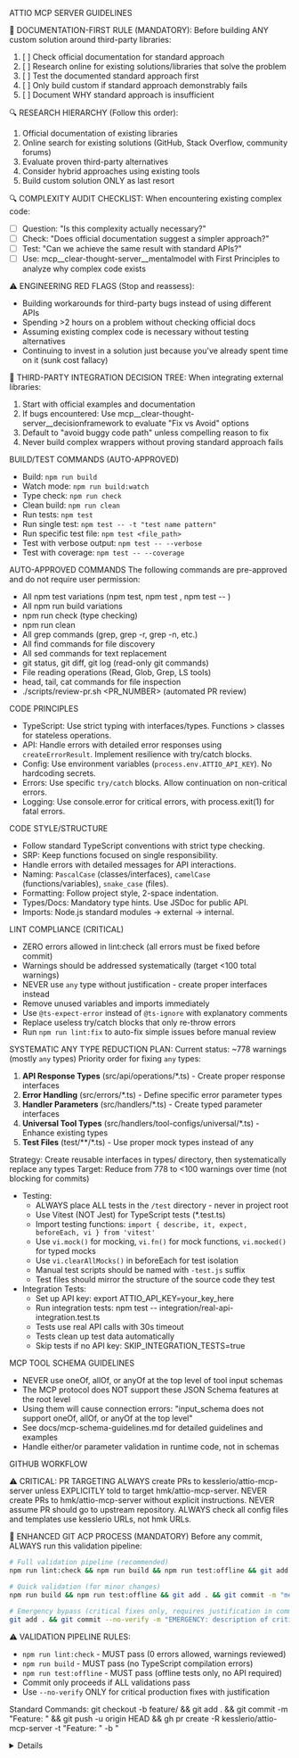 ATTIO MCP SERVER GUIDELINES

🚨 DOCUMENTATION-FIRST RULE (MANDATORY):
Before building ANY custom solution around third-party libraries:
1. [ ] Check official documentation for standard approach
2. [ ] Research online for existing solutions/libraries that solve the problem
3. [ ] Test the documented standard approach first
4. [ ] Only build custom if standard approach demonstrably fails
5. [ ] Document WHY standard approach is insufficient

🔍 RESEARCH HIERARCHY (Follow this order):
1. Official documentation of existing libraries
2. Online search for existing solutions (GitHub, Stack Overflow, community forums)
3. Evaluate proven third-party alternatives
4. Consider hybrid approaches using existing tools
5. Build custom solution ONLY as last resort

🔍 COMPLEXITY AUDIT CHECKLIST:
When encountering existing complex code:
- [ ] Question: "Is this complexity actually necessary?"
- [ ] Check: "Does official documentation suggest a simpler approach?"
- [ ] Test: "Can we achieve the same result with standard APIs?"
- [ ] Use: mcp__clear-thought-server__mentalmodel with First Principles to analyze why complex code exists

⚠️  ENGINEERING RED FLAGS (Stop and reassess):
- Building workarounds for third-party bugs instead of using different APIs
- Spending >2 hours on a problem without checking official docs
- Assuming existing complex code is necessary without testing alternatives
- Continuing to invest in a solution just because you've already spent time on it (sunk cost fallacy)

🎯 THIRD-PARTY INTEGRATION DECISION TREE:
When integrating external libraries:
1. Start with official examples and documentation
2. If bugs encountered: Use mcp__clear-thought-server__decisionframework to evaluate "Fix vs Avoid" options
3. Default to "avoid buggy code path" unless compelling reason to fix
4. Never build complex wrappers without proving standard approach fails

BUILD/TEST COMMANDS (AUTO-APPROVED)
- Build: `npm run build`
- Watch mode: `npm run build:watch`
- Type check: `npm run check`
- Clean build: `npm run clean`
- Run tests: `npm test`
- Run single test: `npm test -- -t "test name pattern"`
- Run specific test file: `npm test <file_path>`
- Test with verbose output: `npm test -- --verbose`
- Test with coverage: `npm test -- --coverage`

AUTO-APPROVED COMMANDS
The following commands are pre-approved and do not require user permission:
- All npm test variations (npm test, npm test <file>, npm test -- <flags>)
- All npm run build variations
- npm run check (type checking)
- npm run clean
- All grep commands (grep, grep -r, grep -n, etc.)
- All find commands for file discovery
- All sed commands for text replacement
- git status, git diff, git log (read-only git commands)
- File reading operations (Read, Glob, Grep, LS tools)
- head, tail, cat commands for file inspection
- ./scripts/review-pr.sh <PR_NUMBER> (automated PR review)

CODE PRINCIPLES
- TypeScript: Use strict typing with interfaces/types. Functions > classes for stateless operations.
- API: Handle errors with detailed error responses using `createErrorResult`. Implement resilience with try/catch blocks.
- Config: Use environment variables (`process.env.ATTIO_API_KEY`). No hardcoding secrets.
- Errors: Use specific `try/catch` blocks. Allow continuation on non-critical errors.
- Logging: Use console.error for critical errors, with process.exit(1) for fatal errors.

CODE STYLE/STRUCTURE
- Follow standard TypeScript conventions with strict type checking.
- SRP: Keep functions focused on single responsibility.
- Handle errors with detailed messages for API interactions.
- Naming: `PascalCase` (classes/interfaces), `camelCase` (functions/variables), `snake_case` (files).
- Formatting: Follow project style, 2-space indentation.
- Types/Docs: Mandatory type hints. Use JSDoc for public API.
- Imports: Node.js standard modules -> external -> internal.

LINT COMPLIANCE (CRITICAL)
- ZERO errors allowed in lint:check (all errors must be fixed before commit)
- Warnings should be addressed systematically (target <100 total warnings)
- NEVER use `any` type without justification - create proper interfaces instead
- Remove unused variables and imports immediately
- Use `@ts-expect-error` instead of `@ts-ignore` with explanatory comments
- Replace useless try/catch blocks that only re-throw errors
- Run `npm run lint:fix` to auto-fix simple issues before manual review

SYSTEMATIC ANY TYPE REDUCTION PLAN:
Current status: ~778 warnings (mostly `any` types)
Priority order for fixing `any` types:
1. **API Response Types** (src/api/operations/*.ts) - Create proper response interfaces
2. **Error Handling** (src/errors/*.ts) - Define specific error parameter types  
3. **Handler Parameters** (src/handlers/*.ts) - Create typed parameter interfaces
4. **Universal Tool Types** (src/handlers/tool-configs/universal/*.ts) - Enhance existing types
5. **Test Files** (test/**/*.ts) - Use proper mock types instead of any

Strategy: Create reusable interfaces in types/ directory, then systematically replace any types
Target: Reduce from 778 to <100 warnings over time (not blocking for commits)
- Testing:
  * ALWAYS place ALL tests in the `/test` directory - never in project root
  * Use Vitest (NOT Jest) for TypeScript tests (*.test.ts)
  * Import testing functions: `import { describe, it, expect, beforeEach, vi } from 'vitest'`
  * Use `vi.mock()` for mocking, `vi.fn()` for mock functions, `vi.mocked()` for typed mocks
  * Use `vi.clearAllMocks()` in beforeEach for test isolation
  * Manual test scripts should be named with `-test.js` suffix
  * Test files should mirror the structure of the source code they test
- Integration Tests:
  * Set up API key: export ATTIO_API_KEY=your_key_here
  * Run integration tests: npm test -- integration/real-api-integration.test.ts
  * Tests use real API calls with 30s timeout
  * Tests clean up test data automatically
  * Skip tests if no API key: SKIP_INTEGRATION_TESTS=true

MCP TOOL SCHEMA GUIDELINES
- NEVER use oneOf, allOf, or anyOf at the top level of tool input schemas
- The MCP protocol does NOT support these JSON Schema features at the root level
- Using them will cause connection errors: "input_schema does not support oneOf, allOf, or anyOf at the top level"
- See docs/mcp-schema-guidelines.md for detailed guidelines and examples
- Handle either/or parameter validation in runtime code, not in schemas

GITHUB WORKFLOW

⚠️ CRITICAL: PR TARGETING
ALWAYS create PRs to kesslerio/attio-mcp-server unless EXPLICITLY told to target hmk/attio-mcp-server.
NEVER create PRs to hmk/attio-mcp-server without explicit instructions.
NEVER assume PR should go to upstream repository.
ALWAYS check all config files and templates use kesslerio URLs, not hmk URLs.

🚨 ENHANCED GIT ACP PROCESS (MANDATORY)
Before any commit, ALWAYS run this validation pipeline:
```bash
# Full validation pipeline (recommended)
npm run lint:check && npm run build && npm run test:offline && git add . && git commit -m "message" && git push

# Quick validation (for minor changes)  
npm run build && npm run test:offline && git add . && git commit -m "message" && git push

# Emergency bypass (critical fixes only, requires justification in commit message)
git add . && git commit --no-verify -m "EMERGENCY: description of critical issue" && git push
```

⚠️ VALIDATION PIPELINE RULES:
- `npm run lint:check` - MUST pass (0 errors allowed, warnings reviewed)
- `npm run build` - MUST pass (no TypeScript compilation errors)  
- `npm run test:offline` - MUST pass (offline tests only, no API required)
- Commit only proceeds if ALL validations pass
- Use `--no-verify` ONLY for critical production fixes with justification

Standard Commands:
git checkout -b feature/<name> && git add . && git commit -m "Feature: <desc>" && git push -u origin HEAD && gh pr create -R kesslerio/attio-mcp-server -t "Feature: <desc>" -b "<details>"
git fetch upstream && git checkout main && git merge upstream/main && git push origin main

Best Practices for Clean PRs
1. Focus on a single feature or fix per PR
2. Keep PRs small and focused
3. Use meaningful commit messages (Format: `Feature:`, `Fix:`, `Docs:`, `Refactor:`, etc.)
4. Only include relevant files
5. Test thoroughly before submitting
6. Update documentation
7. For refactoring work, follow guidelines in @docs/refactoring-guidelines.md

Troubleshooting:
git rm --cached <path> && git commit --amend && git push -f origin <branch>
git fetch upstream && git rebase upstream/main && git push -f origin <branch>

RELEASE PROCESS (AUTO-APPROVED)

Automated Release Workflow:
1. Use scripts/release.sh for automated releases:
   ./scripts/release.sh
   - Validates clean branch state
   - Prompts for version bump (major.minor.patch)
   - Updates package.json version
   - Builds and tests project
   - Updates CHANGELOG.md with release notes
   - Creates git tag and GitHub release
   - Publishes to npm registry

2. Manual Release Commands:
   npm version patch|minor|major     # Bump version
   npm run build && npm test         # Validate
   git add . && git commit -m "Release: vX.X.X"
   git tag vX.X.X && git push origin vX.X.X
   gh release create vX.X.X --notes "Release notes"
   npm publish                       # Publish to npm

3. CHANGELOG.md Management:
   - Follow Keep a Changelog format (https://keepachangelog.com/)
   - Update [Unreleased] section during development
   - Move to versioned section during release
   - Include: Added, Changed, Deprecated, Removed, Fixed, Security sections

ISSUE MANAGEMENT (ENHANCED WITH CLEAR THOUGHT)

⚠️ CRITICAL WORKFLOW: Issue Work Checklist
BEFORE starting ANY GitHub issue work, ALWAYS follow this checklist:
1. [ ] Check current branch: `git branch --show-current`
2. [ ] If not on main or appropriate feature branch, checkout main: `git checkout main`
3. [ ] Pull latest changes: `git pull origin main`
4. [ ] Create issue branch: `git checkout -b feature/issue-{number}-{description}`
5. [ ] Verify clean state: `git status` (should show "nothing to commit, working tree clean")
6. [ ] Begin work implementation
7. [ ] Commit with issue reference: `git commit -m "Type: Description #issue-number"`
8. [ ] Push branch: `git push -u origin HEAD`
9. [ ] Create PR: `gh pr create -R kesslerio/attio-mcp-server`

1. Issue Creation
- Create issues before starting work.
- Use descriptive titles: type: Description (clear, concise).
- Search first: `gh issue list --repo kesslerio/attio-mcp-server --search "keyword"`.
- Create Command: `gh issue create --title "type: Description" --body "Detailed description or use --body-file /path/to/template.md" --label "P2,type:bug,area:core"` (Verify labels with `gh label list --repo kesslerio/attio-mcp-server`).
- Problem Analysis: Use Clear Thought tools like `mcp_clear-thought_mentalmodel` (e.g., First Principles) or `mcp_mcp-sequentialthinking-tools_sequentialthinking_tools` for complex issues.
- Refactoring: Follow template in @docs/refactoring-guidelines.md.

Required Labels:
- Priority: P0(Critical), P1(High), P2(Medium), P3(Low), P4/P5(Trivial)
- Type: bug, feature, enhancement, documentation, test
- Status (Required): status:blocked, status:in-progress, status:ready, status:review, status:needs-info, status:untriaged
- Area: area:core, area:api, area:build, area:dist, area:documentation, area:testing, area:performance, area:refactor, area:api:people, area:api:lists, area:api:notes, area:api:objects, area:api:records, area:api:tasks, area:extension, area:integration, area:security, area:rate-limiting, area:error-handling, area:logging

2. Branch Strategy
- NEVER work directly on main (except critical hotfixes).
- ALWAYS create a new branch before starting ANY work on GitHub issues.
- MANDATORY: Check current branch with `git branch --show-current` BEFORE starting work.
- If not on a clean feature branch, IMMEDIATELY create one: `git checkout -b feature/issue-{issue-number}-{short-description}` or `git checkout -b fix/issue-{issue-number}-{short-description}`.
- Branch naming convention: `feature/issue-319-test-cleanup`, `fix/issue-123-domain-utils`, `docs/issue-456-api-guide`.
- NEVER continue work on unrelated branches unless explicitly approved.
- Use Clear Thought tools for planning (e.g., `mcp__clear-thought-server__mentalmodel` for analysis, `mcp__clear-thought-server__decisionframework` for architectural choices).

3. Commit Message Format
- Prefixes: Feature:, Fix:, Docs:, Refactor:, Test:, Chore:
- Include issue references: #123. [HOTFIX] for hotfixes.

4. Pull Requests
- Get approval before pushing to upstream.
- Reference issues: Closes #XX or Relates to #XX.
- Include testing details. Wait for review. Use squash merging.

5. Issue Closure Requirements
- Verify acceptance criteria.
- Add implementation comment (details, lessons, challenges, future considerations).
- Verification statement: "✅ VERIFICATION: All GitHub documentation requirements completed."

DOCUMENTATION SEARCH WORKFLOW (ALWAYS FOLLOW THIS ORDER)

⚠️ CRITICAL: Documentation Search Priority
NEVER use web search as the first option. ALWAYS follow this sequence:

1. **PRIMARY: Check Existing Crawled Documentation**
   - FIRST: Use `mcp_crawl4ai-rag_perform_rag_query(query="search terms", match_count=5)` to search ALL indexed sources
   - Check available sources: `mcp_crawl4ai-rag_get_available_sources()`
   - Try domain-specific searches: `mcp_crawl4ai-rag_perform_rag_query(query="search terms", source="docs.attio.com", match_count=5)`
   - Examples:
     * `mcp_crawl4ai-rag_perform_rag_query(query="bearer token authentication", source="docs.attio.com")`
     * `mcp_crawl4ai-rag_perform_rag_query(query="MCP protocol schema validation", source="modelcontextprotocol.io")`
     * `mcp_crawl4ai-rag_perform_rag_query(query="webhook configuration", match_count=8)`

2. **SECONDARY: Crawl Additional Documentation (If Needed)**
   - If existing docs don't contain the information, crawl new sources:
   - Single page: `mcp_crawl4ai-rag_crawl_single_page(url="https://specific-doc-page.com")`
   - Smart crawling: `mcp_crawl4ai-rag_smart_crawl_url(url="https://docs.example.com", max_depth=2, max_concurrent=5)`
   - Target relevant documentation sites, GitHub repos, or API references
   - After crawling, retry the search: `mcp_crawl4ai-rag_perform_rag_query(query="same search terms")`

3. **TERTIARY: Web Search (Last Resort)**
   - Only use web search tools if crawled documentation is insufficient
   - Use for real-time information, recent updates, or community discussions
   - Consider crawling any valuable sources found via web search for future use

**Currently Indexed Sources:**
- docs.cognee.ai, docs.falkordb.com, modelcontextprotocol.io, github.com (MCP SDKs), yourls.org, docs.attio.com
- Verify current sources: `mcp_crawl4ai-rag_get_available_sources()`

**Examples of Crawl Targets When Extending Documentation:**
- API documentation: `https://docs.attio.com/api/`, `https://docs.github.com/en/rest`
- Framework docs: `https://vitest.dev/guide/`, `https://nodejs.org/docs/`
- MCP examples: GitHub repositories with MCP implementations
- TypeScript references: `https://www.typescriptlang.org/docs/`

CLEAR THOUGHT MCP INTEGRATION (Systematic Problem-Solving)
- Purpose: Enhance problem analysis, design, implementation, and debugging.
- Documentation: See @docs/tools/clear-thought-tools.md for comprehensive tool reference.
- Integration: Use Clear Thought MCP tools (e.g., `mcp__clear-thought-server__mentalmodel`, `mcp__clear-thought-server__sequentialthinking`, `mcp__clear-thought-server__debuggingapproach`) via their respective MCP tool names and schemas.
- Problem-Solving Workflow:
  1. Problem Analysis (e.g., First Principles via `mcp__clear-thought-server__mentalmodel`)
  2. Architecture Planning (e.g., Design Patterns via `mcp__clear-thought-server__designpattern`)
  3. Implementation Strategy (e.g., Programming Paradigms via `mcp__clear-thought-server__programmingparadigm`)
  4. Debugging (e.g., Systematic approaches via `mcp__clear-thought-server__debuggingapproach`)
  5. Documentation/Synthesis (e.g., `mcp__clear-thought-server__sequentialthinking`)

- Contextual Tool Application:
  * Performance Issues: `mcp__clear-thought-server__programmingparadigm` + `mcp__clear-thought-server__debuggingapproach`.
  * New Features: `mcp__clear-thought-server__mentalmodel` + `mcp__clear-thought-server__designpattern`.
  * Integration Problems: `mcp__clear-thought-server__debuggingapproach` + `mcp__clear-thought-server__designpattern`.
  * Refactoring: `mcp__clear-thought-server__mentalmodel` (e.g., Opportunity Cost) + `mcp__clear-thought-server__programmingparadigm`.

- Enhanced Testing with Clear Thought:
  1. Pre-Test Analysis: `mcp__clear-thought-server__mentalmodel` (e.g., Error Propagation).
  2. Test Strategy: `mcp__clear-thought-server__debuggingapproach` (e.g., Program Slicing).
  3. Failure Analysis: `mcp__clear-thought-server__sequentialthinking`.

EXTERNAL MCP SERVERS (Runtime Dependencies)
- Note: External services, not npm dependencies.
- Namespace `mcp__crawl4ai-rag__`:
  * Server: Crawl4AI RAG MCP Server (https://github.com/coleam00/mcp-crawl4ai-rag)
  * Purpose: Web crawling and RAG.
  * Tools: get_available_sources(), crawl_single_page(url), smart_crawl_url(url), perform_rag_query(q, source?, match_count?)
  * Setup: Install external server, configure in MCP client.